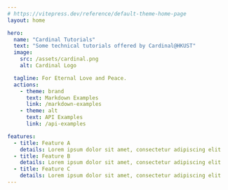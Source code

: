 ```yaml
---
# https://vitepress.dev/reference/default-theme-home-page
layout: home

hero:
  name: "Cardinal Tutorials"
  text: "Some technical tutorials offered by Cardinal@HKUST"
  image:
    src: /assets/cardinal.png
    alt: Cardinal Logo

  tagline: For Eternal Love and Peace.
  actions:
    - theme: brand
      text: Markdown Examples
      link: /markdown-examples
    - theme: alt
      text: API Examples
      link: /api-examples

features:
  - title: Feature A
    details: Lorem ipsum dolor sit amet, consectetur adipiscing elit
  - title: Feature B
    details: Lorem ipsum dolor sit amet, consectetur adipiscing elit
  - title: Feature C
    details: Lorem ipsum dolor sit amet, consectetur adipiscing elit
---
```

